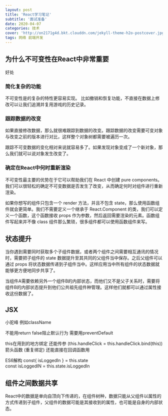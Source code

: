 ```yaml
---
layout: post
title: 'React学习笔记'
subtitle: '面试准备'
date: 2020-04-07
categories: 技术
cover: 'http://on2171g4d.bkt.clouddn.com/jekyll-theme-h2o-postcover.jpg'
tags: 网络 前端开发 
---
```


## 为什么不可变性在React中非常重要
好处
### 简化复杂的功能
不可变性是的复杂的特性更容易实现。
比如撤销和恢复功能，不直接在数据上修改可以让我们追溯并复用游戏的历史记录。

### 跟踪数据的改变
如果直接修改数据，那么就很难跟踪到数据的改变。跟踪数据的改变需要可变对象与改变之前的版本进行对比，这样整个对象树都需要被遍历一次。

跟踪不可变数据的变化相对来说就容易多了。如果发现对象变成了一个新对象，那么我们就可以说对象发生改变了。

### 确定在React中何时重新渲染
不可变性最主要的优势在于它可以帮助我们在 React 中创建 pure components。我们可以很轻松的确定不可变数据是否发生了改变，从而确定何时对组件进行重新渲染。

如果你想写的组件只包含一个 render 方法，并且不包含 state，那么使用函数组件就会更简单。我们不需要定义一个继承于 React.Component 的类，我们可以定义一个函数，这个函数接收 props 作为参数，然后返回需要渲染的元素。函数组件写起来并不像 class 组件那么繁琐，很多组件都可以使用函数组件来写。

## 状态提升
当你遇到需要同时获取多个子组件数据，或者两个组件之间需要相互通讯的情况时，需要把子组件的 state 数据提升至其共同的父组件当中保存。之后父组件可以通过 props 将状态数据传递到子组件当中。这样应用当中所有组件的状态数据就能够更方便地同步共享了。

当组件A需要依赖另外一个组件B的内部状态，而他们又不是父子关系时，需要将组件B的内部状态提升到他们公共祖先组件种管理。这样他们就都可以通过属性接收这份数据了。

## JSX
小驼峰 例如className

不能用return false阻止默认行为   需要用preventDefault

this在用到的地方绑定 还能传参
(this.handleClick = this.handleClick.bind(this))
箭头函数  (重复绑定)  还能直接在回调函数用

ES6解构 const{ isLoggedIn } = this.state  
const isLoggedIN = this.state.isLoggedIn

## 组件之间数据共享
React中的数据是单向自顶向下传递的，在组件树种，数据只能从父组件以属性的方式传递到子组件，父组件的数据可能是其接收到的属性，也可能是自身的内部状态。
